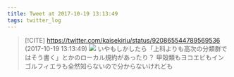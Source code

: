 ```yaml
---
title: Tweet at 2017-10-19 13:13:49
tags: twitter_log
---
```


> [!CITE] https://twitter.com/kaisekiriu/status/920865544789569536 (2017-10-19 13:13:49)
> ![](https://twitter.com/kaisekiriu/status/920865544789569536)
> いやもしかしたら「上科よりも高次の分類群ではそう書く」とかのローカル規約があったり？
> 甲殻類もヨコエビもインゴルフィエラも全然知らないので分からないけれども
